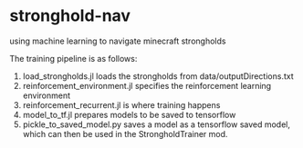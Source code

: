 # stronghold-nav
using machine learning to navigate minecraft strongholds

The training pipeline is as follows:
1. load_strongholds.jl loads the strongholds from data/outputDirections.txt
2. reinforcement_environment.jl specifies the reinforcement learning environment
3. reinforcement_recurrent.jl is where training happens
4. model_to_tf.jl prepares models to be saved to tensorflow
5. pickle_to_saved_model.py saves a model as a tensorflow saved model, which can then be used in the StrongholdTrainer mod.